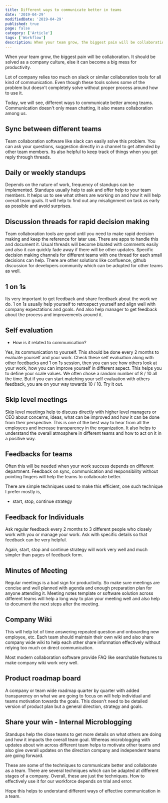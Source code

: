 ```yaml
---
title: Different ways to communicate better in teams
date: '2019-04-29'
modifiedDate: '2019-04-29'
published: true
page: false
category: ['Article']
tags: ['Workflow']
description: When your team grow, the biggest pain will be collaboration. It should be solved as a company culture, else it can become a big mess for productivity. Learn some tips to overcome those issues and communicate better in teams
---
```


When your team grow, the biggest pain will be collaboration. It should be solved as a company culture, else it can become a big mess for productivity.

Lot of company relies too much on slack or similar collaboration tools for all kind of communication. Even though these tools solves some of the problem but doesn't completely solve without proper process around how to use it.

Today, we will see, different ways to communicate better among teams. Communication doesn't only mean chatting, it also means collaboration among us.

## Sync between different teams

Team collaboration software like slack can easily solve this problem. You can ask your questions, suggestion directly in a channel to get attended by other team members.
Its also helpful to keep track of things when you get reply through threads.

## Daily or weekly standups

Depends on the nature of work, frequency of standups can be implemented. Standups usually help to ask and offer help to your team members. It helps us to see what others are working on and how it will help overall team goals. It will help to find out any misalignment on task as early as possible and avoid surprises.

## Discussion threads for rapid decision making

Team collaboration tools are good until you need to make rapid decision making and keep the reference for later use. There are apps to handle this and document it. Usual threads will become bloated with comments easily and also it can quickly fade away if there will be other updates.
Specific decision making channels for different teams with one thread for each small decisions can help. There are other solutions like confluence, github discussion for developers community which can be adopted for other teams as well.

## 1 on 1s

Its very important to get feedback and share feedback about the work we do. 1 on 1s usually help yourself to retrospect yourself and align well with company expectations and goals.
And also help manager to get feedback about the process and improvements around it.

## Self evaluation

- How is it related to communication?

Yes, its communication to yourself. This should be done every 2 months to evaluate yourself and your work. Check these self evaluation along with other feedbacks and 1 on 1s session, then you can see how others look at your work, how you can improve yourself in different aspect.
This helps you to define your scale values. We often chose a random number of 8 / 10 all the time. But if you can start matching your self evaluation with others feedback, you are on your way towards 10 / 10. Try it out.

## Skip level meetings

Skip level meetings help to discuss directly with higher level managers or CEO about concerns, ideas, what can be improved and how it can be done from their perspective. This is one of the best way to hear from all the employees and increase transparency in the organization.
It also helps to understand the overall atmosphere in different teams and how to act on it in a positive way.

## Feedbacks for teams

Often this will be needed when your work success depends on different department. Feedback on sync, communication and responsibility without pointing fingers will help the teams to collaborate better.

There are simple techniques used to make this efficient, one such technique I prefer mostly is,

- start, stop, continue strategy

## Feedback for Individuals

Ask regular feedback every 2 months to 3 different people who closely work with you or manage your work. Ask with specific details so that feedback can be very helpful.

Again, start, stop and continue strategy will work very well and much simpler than pages of feedback form.

## Minutes of Meeting

Regular meetings is a bad sign for productivity. So make sure meetings are concise and well planned with agenda and enough preparation plan for anyone attending it.
Meeting notes template or software solution across different teams will help a long way to plan your meeting well and also help to document the next steps after the meeting.

## Company Wiki

This will help lot of time answering repeated question and onboarding new employee, etc. Each team should maintain their own wiki and also share company wide wiki to help each other share information effectively without relying too much on direct communication.

Most modern collaboration software provide FAQ like searchable features to make company wiki work very well.

## Product roadmap board

A company or team wide roadmap quarter by quarter with added transparency on what we are going to focus on will help individual and teams motivation towards the goals. This doesn't need to be detailed version of product plan but a general direction, strategy and goals.

## Share your win - Internal Microblogging

Standups help the close teams to get more details on what others are doing and how it impacts the overall team goal. Whereas microblogging with updates about win across different team helps to motivate other teams and also give overall updates on the direction company and independent teams are going forward.

These are some of the techniques to communicate better and collaborate as a team. There are several techniques which can be adapted at different stages of a company. Overall, these are just the techniques. How to effectively use it for our workforce depends on trial and error.

Hope this helps to understand different ways of effective communication in a team.
